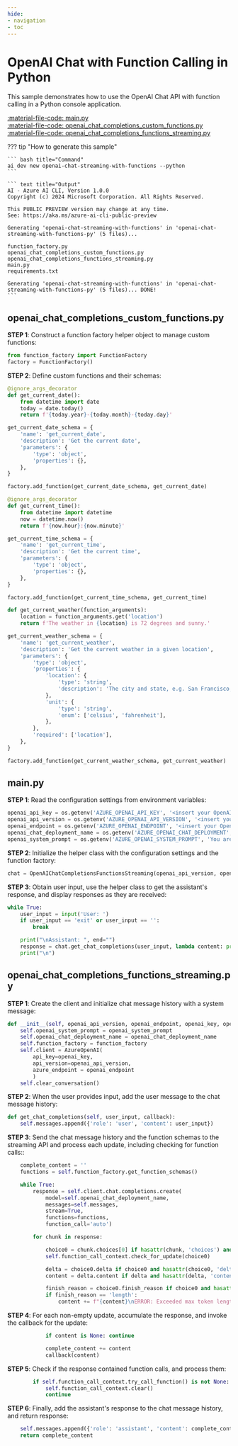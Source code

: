 ```yaml
---
hide:
- navigation
- toc
---
```

# OpenAI Chat with Function Calling in Python

This sample demonstrates how to use the OpenAI Chat API with function calling in a Python console application.

[:material-file-code: main.py](./samples/openai-chat-streaming-with-functions-py/main.py)  
[:material-file-code: openai_chat_completions_custom_functions.py](./samples/openai-chat-streaming-with-functions-py/openai_chat_completions_custom_functions.py)  
[:material-file-code: openai_chat_completions_functions_streaming.py](./samples/openai-chat-streaming-with-functions-py/openai_chat_completions_functions_streaming.py)  

??? tip "How to generate this sample"

    ``` bash title="Command"
    ai dev new openai-chat-streaming-with-functions --python
    ```

    ``` text title="Output"
    AI - Azure AI CLI, Version 1.0.0
    Copyright (c) 2024 Microsoft Corporation. All Rights Reserved.

    This PUBLIC PREVIEW version may change at any time.
    See: https://aka.ms/azure-ai-cli-public-preview

    Generating 'openai-chat-streaming-with-functions' in 'openai-chat-streaming-with-functions-py' (5 files)...

    function_factory.py
    openai_chat_completions_custom_functions.py
    openai_chat_completions_functions_streaming.py
    main.py
    requirements.txt

    Generating 'openai-chat-streaming-with-functions' in 'openai-chat-streaming-with-functions-py' (5 files)... DONE!
    ```

## openai_chat_completions_custom_functions.py

**STEP 1**: Construct a function factory helper object to manage custom functions:

``` python title="openai_chat_completions_custom_functions.py"
from function_factory import FunctionFactory
factory = FunctionFactory()
```

**STEP 2**: Define custom functions and their schemas:

``` python title="openai_chat_completions_custom_functions.py"
@ignore_args_decorator
def get_current_date():
    from datetime import date
    today = date.today()
    return f'{today.year}-{today.month}-{today.day}'

get_current_date_schema = {
    'name': 'get_current_date',
    'description': 'Get the current date',
    'parameters': {
        'type': 'object',
        'properties': {},
    },
}

factory.add_function(get_current_date_schema, get_current_date)

@ignore_args_decorator
def get_current_time():
    from datetime import datetime
    now = datetime.now()
    return f'{now.hour}:{now.minute}'

get_current_time_schema = {
    'name': 'get_current_time',
    'description': 'Get the current time',
    'parameters': {
        'type': 'object',
        'properties': {},
    },
}

factory.add_function(get_current_time_schema, get_current_time)

def get_current_weather(function_arguments):
    location = function_arguments.get('location')
    return f'The weather in {location} is 72 degrees and sunny.'

get_current_weather_schema = {
    'name': 'get_current_weather',
    'description': 'Get the current weather in a given location',
    'parameters': {
        'type': 'object',
        'properties': {
            'location': {
                'type': 'string',
                'description': 'The city and state, e.g. San Francisco, CA',
            },
            'unit': {
                'type': 'string',
                'enum': ['celsius', 'fahrenheit'],
            },
        },
        'required': ['location'],
    },
}

factory.add_function(get_current_weather_schema, get_current_weather)
```

## main.py

**STEP 1**: Read the configuration settings from environment variables:

``` python title="main.py"
openai_api_key = os.getenv('AZURE_OPENAI_API_KEY', '<insert your OpenAI API key here>')
openai_api_version = os.getenv('AZURE_OPENAI_API_VERSION', '<insert your Azure OpenAI API version here>')
openai_endpoint = os.getenv('AZURE_OPENAI_ENDPOINT', '<insert your OpenAI endpoint here>')
openai_chat_deployment_name = os.getenv('AZURE_OPENAI_CHAT_DEPLOYMENT', '<insert your OpenAI chat deployment name here>')
openai_system_prompt = os.getenv('AZURE_OPENAI_SYSTEM_PROMPT', 'You are a helpful AI assistant.')
```

**STEP 2**: Initialize the helper class with the configuration settings and the function factory:

``` python title="main.py"
chat = OpenAIChatCompletionsFunctionsStreaming(openai_api_version, openai_endpoint, openai_api_key, openai_chat_deployment_name, openai_system_prompt, factory)
```

**STEP 3**: Obtain user input, use the helper class to get the assistant's response, and display responses as they are received:

``` python title="main.py"
while True:
    user_input = input('User: ')
    if user_input == 'exit' or user_input == '':
        break

    print("\nAssistant: ", end="")
    response = chat.get_chat_completions(user_input, lambda content: print(content, end=""))
    print("\n")
```

## openai_chat_completions_functions_streaming.py

**STEP 1**: Create the client and initialize chat message history with a system message:

``` python title="openai_chat_completions_functions_streaming.py"
def __init__(self, openai_api_version, openai_endpoint, openai_key, openai_chat_deployment_name, openai_system_prompt, function_factory):
    self.openai_system_prompt = openai_system_prompt
    self.openai_chat_deployment_name = openai_chat_deployment_name
    self.function_factory = function_factory
    self.client = AzureOpenAI(
        api_key=openai_key,
        api_version=openai_api_version,
        azure_endpoint = openai_endpoint
        )
    self.clear_conversation()

```

**STEP 2**: When the user provides input, add the user message to the chat message history:

``` python title="openai_chat_completions_functions_streaming.py"
def get_chat_completions(self, user_input, callback):
    self.messages.append({'role': 'user', 'content': user_input})
```

**STEP 3**: Send the chat message history and the function schemas to the streaming API and process each update, including checking for function calls::

``` python title="openai_chat_completions_functions_streaming.py"
    complete_content = ''
    functions = self.function_factory.get_function_schemas()

    while True:
        response = self.client.chat.completions.create(
            model=self.openai_chat_deployment_name,
            messages=self.messages,
            stream=True,
            functions=functions,
            function_call='auto')

        for chunk in response:

            choice0 = chunk.choices[0] if hasattr(chunk, 'choices') and chunk.choices else None
            self.function_call_context.check_for_update(choice0)

            delta = choice0.delta if choice0 and hasattr(choice0, 'delta') else None
            content = delta.content if delta and hasattr(delta, 'content') else ''

            finish_reason = choice0.finish_reason if choice0 and hasattr(choice0, 'finish_reason') else None
            if finish_reason == 'length':
                content += f"{content}\nERROR: Exceeded max token length!"
```

**STEP 4**: For each non-empty update, accumulate the response, and invoke the callback for the update:

``` python title="openai_chat_completions_functions_streaming.py"
            if content is None: continue

            complete_content += content
            callback(content)
```

**STEP 5**: Check if the response contained function calls, and process them:

``` python title="openai_chat_completions_functions_streaming.py"
        if self.function_call_context.try_call_function() is not None:
            self.function_call_context.clear()
            continue
```

**STEP 6**: Finally, add the assistant's response to the chat message history, and return response:

``` python title="openai_chat_completions_functions_streaming.py"
    self.messages.append({'role': 'assistant', 'content': complete_content})
    return complete_content
```

